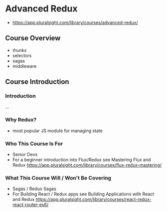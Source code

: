 # Advanced Redux
- https://app.pluralsight.com/library/courses/advanced-redux/

## Course Overview
- thunks
- selectors
- sagas
- middleware

## Course Introduction
### Introduction
...

### Why Redux?
- most popular JS module for managing state

### Who This Course Is For
- Senior Devs 
- For a beginner introduction into Flux/Redux see Mastering Flux and Redux https://app.pluralsight.com/library/courses/flux-redux-mastering/

### What This Course Will / Won't Be Covering
- Sagas / Redux Sagas
- For Building React / Redux apps see Building Applications with React and Redux https://app.pluralsight.com/library/courses/react-redux-react-router-es6/
